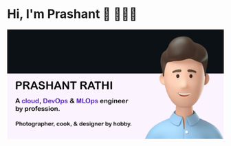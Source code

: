 # Hi, I'm Prashant 👋 👩🏾‍💻 


<img src="https://github.com/rathi-prashant/rathi-prashant/blob/main/gh-header-prashant-2.jpg" alt="banneer that says Prashant Rathi and illustration">
